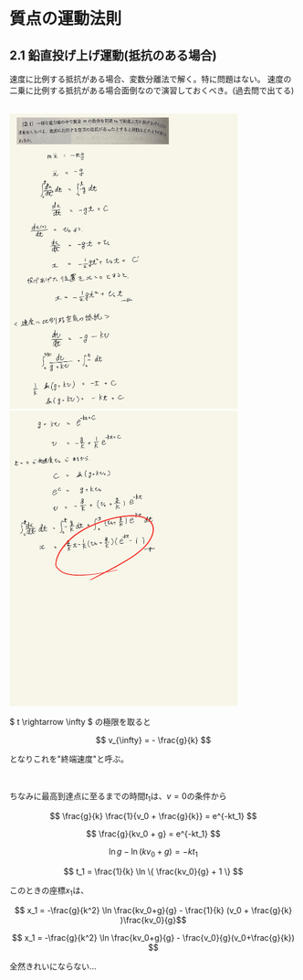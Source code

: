 <script type="text/javascript" async src="https://cdnjs.cloudflare.com/ajax/libs/mathjax/2.7.7/MathJax.js?config=TeX-MML-AM_CHTML">
</script>

<script type="text/x-mathjax-config">
 MathJax.Hub.Config({
 tex2jax: {
 inlineMath: [['$', '$'] ],
 displayMath: [ ['$$','$$'], ["\\[","\\]"] ]
 }
 });
</script>

# 質点の運動法則
## 2.1 鉛直投げ上げ運動(抵抗のある場合)

速度に比例する抵抗がある場合、変数分離法で解く。特に問題はない。
速度の二乗に比例する抵抗がある場合面倒なので演習しておくべき。(過去問で出てる)

<br>

<img width="400" alt="rikigaku-02" src="./images/rikigaku-02.jpg">
<img width="400" alt="rikigaku-03" src="./images/rikigaku-03.jpg">

<br>

$ t \rightarrow \infty $ の極限を取ると

$$ v_{\infty} = - \frac{g}{k} $$

となりこれを"終端速度"と呼ぶ。

<br>

ちなみに最高到達点に至るまでの時間$t_1$は、$v=0$の条件から

$$ \frac{g}{k} \frac{1}{v_0 + \frac{g}{k}}  = e^{-kt_1} $$

$$ \frac{g}{kv_0 + g}  = e^{-kt_1} $$

$$ \ln {g} - \ln (kv_0 + g) = -kt_1$$

$$ t_1 = \frac{1}{k} \ln \{ \frac{kv_0}{g} + 1 \} $$

このときの座標$x_1$は、

$$ x_1 = -\frac{g}{k^2} \ln \frac{kv_0+g}{g} - \frac{1}{k} (v_0 + \frac{g}{k} )\frac{kv_0}{g}$$

$$ x_1 = -\frac{g}{k^2} \ln \frac{kv_0+g}{g} - \frac{v_0}{g}(v_0+\frac{g}{k}) $$

全然きれいにならない...